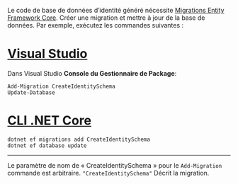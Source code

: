 Le code de base de données d’identité généré nécessite [Migrations Entity Framework Core](/ef/core/managing-schemas/migrations/). Créer une migration et mettre à jour de la base de données. Par exemple, exécutez les commandes suivantes :

# <a name="visual-studiotabvisual-studio"></a>[Visual Studio](#tab/visual-studio)

Dans Visual Studio **Console du Gestionnaire de Package**:

```PMC
Add-Migration CreateIdentitySchema
Update-Database
```

# <a name="net-core-clitabnetcore-cli"></a>[CLI .NET Core](#tab/netcore-cli)

```cli
dotnet ef migrations add CreateIdentitySchema
dotnet ef database update
```

---

Le paramètre de nom de « CreateIdentitySchema » pour le `Add-Migration` commande est arbitraire. `"CreateIdentitySchema"` Décrit la migration.
